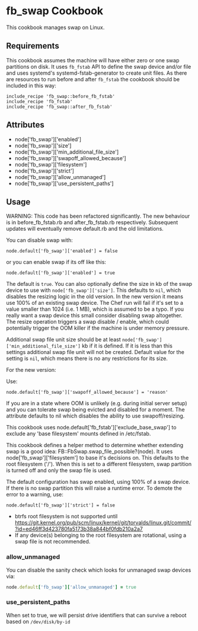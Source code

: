 fb_swap Cookbook
====================
This cookbook manages swap on Linux.

Requirements
------------
This cookbook assumes the machine will have either zero or one swap partitions
on disk. It uses `fb_fstab` API to define the swap device and/or file and uses
systemd's systemd-fstab-generator to create unit files. As there are resources
to run before and after `fb_fstab` the cookbook should be included in this way:

```
include_recipe 'fb_swap::before_fb_fstab'
include_recipe 'fb_fstab'
include_recipe 'fb_swap::after_fb_fstab'
```

Attributes
----------
* node['fb_swap']['enabled']
* node['fb_swap']['size']
* node['fb_swap']['min_additional_file_size']
* node['fb_swap']['swapoff_allowed_because']
* node['fb_swap']['filesystem']
* node['fb_swap']['strict']
* node['fb_swap']['allow_unmanaged']
* node['fb_swap']['use_persistent_paths']

Usage
-----
WARNING: This code has been refactored significantly. The new behaviour is in
before_fb_fstab.rb and after_fb_fstab.rb respectively. Subsequent updates will
eventually remove default.rb and the old limitations.

You can disable swap with:

```
node.default['fb_swap']['enabled'] = false
```

or you can enable swap if its off like this:

```
node.default['fb_swap']['enabled'] = true
```

The default is `true`. You can also optionally define the size in kb of the
swap device to use with `node['fb_swap']['size']`. This defaults to `nil`,
which disables the resizing logic in the old version. In the new version it
means use 100% of an existing swap device. The Chef run will fail if it's set
to a value smaller than 1024 (i.e. 1 MB), which is assumed to be a typo. If you
really want a swap device this small consider disabling swap altogether. The
resize operation triggers a swap disable / enable, which could potentially
trigger the OOM killer if the machine is under memory pressure.

Additional swap file unit size should be at least
`node['fb_swap']['min_additional_file_size']` kb if it is defined. If it is
less than this settings additional swap file unit will not be created.
Default value for the setting is `nil`, which means there is no any
restrictions for its size.

For the new version:

Use:

```
node.default['fb_swap']['swapoff_allowed_because'] = 'reason'
```

If you are in a state where OOM is unlikely (e.g. during initial server setup)
and you can tolerate swap being evicted and disabled for a moment. The
attribute defaults to nil which disables the ability to use swapoff/resizing.

This cookbook uses node.default['fb_fstab']['exclude_base_swap'] to exclude any
'base filesystem' mounts defined in /etc/fstab.

This cookbook defines a helper method to determine whether extending swap is a
good idea: FB::FbSwap.swap_file_possible?(node). It uses
node['fb_swap']['filesystem'] to base it's decisions on. This defaults to the
root filesystem ('/'). When this is set to a different filesystem, swap
partition is turned off and only the swap file is used.

The default configuration has swap enabled, using 100% of a swap device. If
there is no swap partition this will raise a runtime error. To demote the error
to a warning, use:

```
node.default['fb_swap']['strict'] = false
```

* btrfs root filesystem is not supported until https://git.kernel.org/pub/scm/linux/kernel/git/torvalds/linux.git/commit/?id=ed46ff3d423780fa5173b38a844bf0fdb210a2a7
* If any device(s) belonging to the root filesystem are rotational, using a
  swap file is not recommended.

### allow_unmanaged
You can disable the sanity check which looks for unmanaged swap devices via:

```ruby
node.default['fb_swap']['allow_unmanaged'] = true
```

### use_persistent_paths
When set to true, we will persist drive identifiers that can survive a reboot
based on `/dev/disk/by-id`
